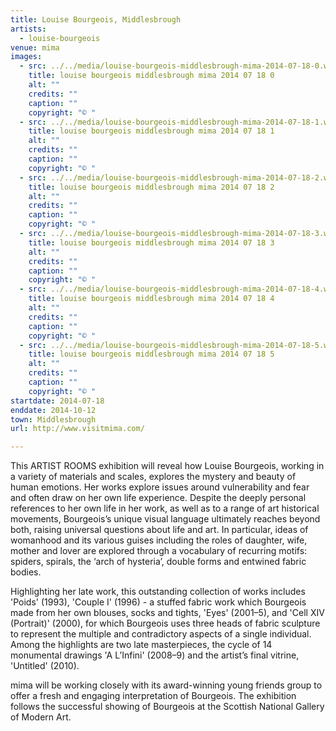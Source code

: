 ```yaml
---
title: Louise Bourgeois, Middlesbrough
artists:
  - louise-bourgeois
venue: mima
images:
  - src: ../../media/louise-bourgeois-middlesbrough-mima-2014-07-18-0.webp
    title: louise bourgeois middlesbrough mima 2014 07 18 0
    alt: ""
    credits: ""
    caption: ""
    copyright: "© "
  - src: ../../media/louise-bourgeois-middlesbrough-mima-2014-07-18-1.webp
    title: louise bourgeois middlesbrough mima 2014 07 18 1
    alt: ""
    credits: ""
    caption: ""
    copyright: "© "
  - src: ../../media/louise-bourgeois-middlesbrough-mima-2014-07-18-2.webp
    title: louise bourgeois middlesbrough mima 2014 07 18 2
    alt: ""
    credits: ""
    caption: ""
    copyright: "© "
  - src: ../../media/louise-bourgeois-middlesbrough-mima-2014-07-18-3.webp
    title: louise bourgeois middlesbrough mima 2014 07 18 3
    alt: ""
    credits: ""
    caption: ""
    copyright: "© "
  - src: ../../media/louise-bourgeois-middlesbrough-mima-2014-07-18-4.webp
    title: louise bourgeois middlesbrough mima 2014 07 18 4
    alt: ""
    credits: ""
    caption: ""
    copyright: "© "
  - src: ../../media/louise-bourgeois-middlesbrough-mima-2014-07-18-5.webp
    title: louise bourgeois middlesbrough mima 2014 07 18 5
    alt: ""
    credits: ""
    caption: ""
    copyright: "© "
startdate: 2014-07-18
enddate: 2014-10-12
town: Middlesbrough
url: http://www.visitmima.com/

---
```


This ARTIST ROOMS exhibition will reveal how Louise Bourgeois, working in a variety of materials and scales, explores the mystery and beauty of human emotions. Her works explore issues around vulnerability and fear and often draw on her own life experience. Despite the deeply personal references to her own life in her work, as well as to a range of art historical movements, Bourgeois’s unique visual language ultimately reaches beyond both, raising universal questions about life and art. In particular, ideas of womanhood and its various guises including the roles of daughter, wife, mother and lover are explored through a vocabulary of recurring motifs: spiders, spirals, the ‘arch of hysteria’, double forms and entwined fabric bodies.

Highlighting her late work, this outstanding collection of works includes 'Poids' (1993), 'Couple I' (1996) - a stuffed fabric work which Bourgeois made from her own blouses, socks and tights, 'Eyes' (2001–5), and 'Cell XIV (Portrait)' (2000), for which Bourgeois uses three heads of fabric sculpture to represent the multiple and contradictory aspects of a single individual. Among the highlights are two late masterpieces, the cycle of 14 monumental drawings 'A L’Infini' (2008–9) and the artist’s final vitrine, 'Untitled' (2010).

mima will be working closely with its award-winning young friends group to offer a fresh and engaging interpretation of Bourgeois. The exhibition follows the successful showing of Bourgeois at the Scottish National Gallery of Modern Art.